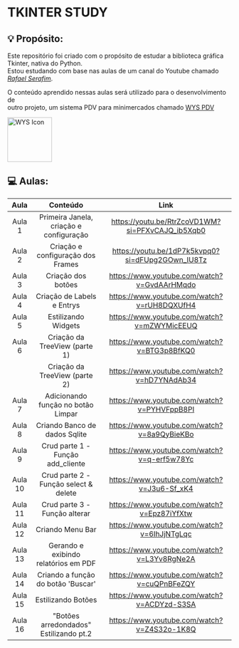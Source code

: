 # TKINTER STUDY

## 💡 Propósito:
Este repositório foi criado com o propósito de estudar a biblioteca gráfica Tkinter, nativa do Python.  
Estou estudando com base nas aulas de um canal do Youtube chamado [_Rafael Serafim_](https://www.youtube.com/@RafaelSerafimRfz).

O conteúdo aprendido nessas aulas será utilizado para o desenvolvimento de  
outro projeto, um sistema PDV para minimercados chamado [WYS PDV](https://github.com/Dl4nor/WYS_PDV)  

<a href=https://github.com/Dl4nor/WYS_PDV>
    <img src="https://raw.githubusercontent.com/Dl4nor/WYS_PDV/refs/heads/main/app/assets/icons/wys_icon.ico" alt="WYS Icon" width="100">
</a>


## 💻 Aulas:

 | Aula     | Conteúdo                                | Link   |
 |:--------:|:---------------------------------------:|:------:|
 | Aula 1   | Primeira Janela, criação e configuração | https://youtu.be/RtrZcoVD1WM?si=PFXvCAJQ_ib5Xqb0 |
 | Aula 2   | Criação e configuração dos Frames       | https://youtu.be/1dP7k5kvpq0?si=dFUpg2GOwn_IU8Tz |
 | Aula 3   | Criação dos botões                      | https://www.youtube.com/watch?v=GvdAArHMqdo      |
 | Aula 4   | Criação de Labels e Entrys              | https://www.youtube.com/watch?v=rUH8DQXUfH4      |
 | Aula 5   | Estilizando Widgets                     | https://www.youtube.com/watch?v=mZWYMicEEUQ      |
 | Aula 6   | Criação da TreeView (parte 1)           | https://www.youtube.com/watch?v=BTG3p8BfKQ0      |
 |          | Criação da TreeView (parte 2)           | https://www.youtube.com/watch?v=hD7YNAdAb34      |
 | Aula 7   | Adicionando função no botão Limpar      | https://www.youtube.com/watch?v=PYHVFppB8PI      |
 | Aula 8   | Criando Banco de dados Sqlite           | https://www.youtube.com/watch?v=8a9QyBieKBo      |
 | Aula 9   | Crud parte 1 - Função add_cliente       | https://www.youtube.com/watch?v=q-erf5w78Yc      |
 | Aula 10  | Crud parte 2 - Função select & delete   | https://www.youtube.com/watch?v=J3u6-Sf_xK4      |
 | Aula 11  | Crud parte 3 - Função alterar           | https://www.youtube.com/watch?v=Epz87iYfXtw      |
 | Aula 12  | Criando Menu Bar                        | https://www.youtube.com/watch?v=6IhJjNTgLqc      |
 | Aula 13  | Gerando e exibindo relatórios em PDF    | https://www.youtube.com/watch?v=L3Yv8RgNe2A      |
 | Aula 14  | Criando a função do botão 'Buscar'      | https://www.youtube.com/watch?v=cuQPnBFeZQY      |
 | Aula 15  | Estilizando Botões                      | https://www.youtube.com/watch?v=ACDYzd-S3SA      |
 | Aula 16  | "Botões arredondados" Estilizando pt.2  | https://www.youtube.com/watch?v=Z4S32o-1K8Q      |


